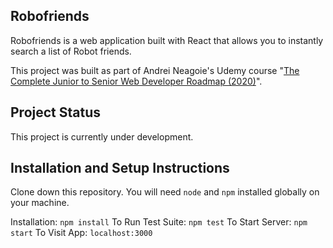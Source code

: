 ## Robofriends

Robofriends is a web application built with React that allows you to instantly search a list of Robot friends.

This project was built as part of Andrei Neagoie's Udemy course "[The Complete Junior to Senior Web Developer Roadmap (2020)](https://www.udemy.com/course/the-complete-junior-to-senior-web-developer-roadmap)".

## Project Status

This project is currently under development.

## Installation and Setup Instructions

Clone down this repository. You will need `node` and `npm` installed globally on your machine.

Installation: `npm install`
To Run Test Suite: `npm test`
To Start Server: `npm start`
To Visit App: `localhost:3000`
